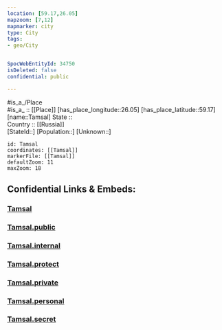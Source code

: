 ```yaml
---
location: [59.17,26.05] 
mapzoom: [7,12] 
mapmarker: city 
type: City
tags:
- geo/City


SpocWebEntityId: 34750
isDeleted: false
confidential: public

---
```

#is_a_/Place  
#is_a_ :: [[Place]] 
[has_place_longitude::26.05] 
[has_place_latitude::59.17] 
[name::Tamsal] 
State ::  
Country :: [[Russia]]  
[StateId::] 
[Population::] 
[Unknown::] 


```leaflet
id: Tamsal
coordinates: [[Tamsal]] 
markerFile: [[Tamsal]] 
defaultZoom: 11 
maxZoom: 18
```


## Confidential Links & Embeds: 

### [Tamsal](/_Standards/Earth/Continent/Europe/Europe~North/Estonia/Counties~Estonia/Lääne-Viru/City/Tamsal.md) 

### [Tamsal.public](/_public/Earth/Continent/Europe/Europe~North/Estonia/Counties~Estonia/Lääne-Viru/City/Tamsal.public.md) 

### [Tamsal.internal](/_internal/Earth/Continent/Europe/Europe~North/Estonia/Counties~Estonia/Lääne-Viru/City/Tamsal.internal.md) 

### [Tamsal.protect](/_protect/Earth/Continent/Europe/Europe~North/Estonia/Counties~Estonia/Lääne-Viru/City/Tamsal.protect.md) 

### [Tamsal.private](/_private/Earth/Continent/Europe/Europe~North/Estonia/Counties~Estonia/Lääne-Viru/City/Tamsal.private.md) 

### [Tamsal.personal](/_personal/Earth/Continent/Europe/Europe~North/Estonia/Counties~Estonia/Lääne-Viru/City/Tamsal.personal.md) 

### [Tamsal.secret](/_secret/Earth/Continent/Europe/Europe~North/Estonia/Counties~Estonia/Lääne-Viru/City/Tamsal.secret.md)

